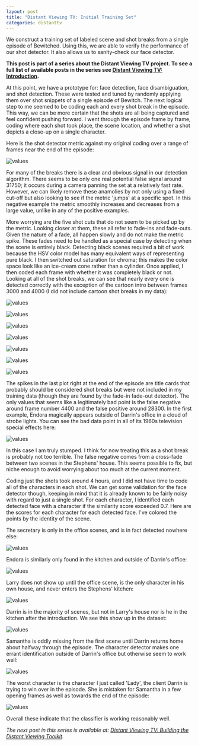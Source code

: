 ```yaml
---
layout: post
title: "Distant Viewing TV: Initial Training Set"
categories: distanttv
---
```


We construct a training set of labeled scene and shot breaks
from a single episode of Bewitched. Using this, we are able to
verify the performance of our shot detector. It also allows us
to sanity-check our face detector.

**This post is part of a series about the Distant Viewing TV
project. To see a full list of available posts in the series
see [Distant Viewing TV: Introduction](../dtv-introduction).**

At this point, we have a prototype for: face detection, face
disambiguation, and shot detection. These were tested and tuned
by randomly applying them over shot snippets of a single episode
of Bewitch. The next logical step to me seemed to be coding each
and every shot break in the episode. This way, we can be more
certain that the shots are all being captured and feel confident
pushing forward. I went through the episode frame by frame, coding
where each shot took place, the scene location, and whether a shot
depicts a close-up on a single character.

Here is the shot detector metric against my original coding over
a range of frames near the end of the episode:

![values](https://statsmaths.github.io/blog/assets/2017-06-22-dtv-first-training-set/img19.png)

For many of the breaks there is a clear and obvious signal in our
detection algorithm. There seems to be only one real potential false
signal around 31750; it occurs during a camera panning the set at
a relatively fast rate. However, we can likely remove these anamolies
by not only using a fixed cut-off but also looking to see if the metric
'jumps' at a specific spot. In this negative example the metric smoothly
increases and decreases from a large value, unlike in any of the positive
examples.

More worrying are the five shot cuts that do not seem to be
picked up by the metric. Looking closer at them, these all refer to
fade-ins and fade-outs. Given the nature of a fade, all happen slowly
and do not make the metric spike. These fades need to be handled as
a special case by detecting when the scene is entirely black. Detecting
black scenes required a bit of work because the HSV color model has many
equivalent ways of representing pure black. I then switched out saturation
for chroma; this makes the color space look like an ice-cream cone rather
than a cylinder. Once applied, I then coded each frame with whether it
was completely black or not. Looking at all of the shot breaks, we can
see that nearly every one is detected correctly with the exception of
the cartoon intro between frames 3000 and 4000 (I did not include cartoon
shot breaks in my data):

![values](https://statsmaths.github.io/blog/assets/2017-06-22-dtv-first-training-set/img20_1.png)

![values](https://statsmaths.github.io/blog/assets/2017-06-22-dtv-first-training-set/img20_2.png)

![values](https://statsmaths.github.io/blog/assets/2017-06-22-dtv-first-training-set/img20_3.png)

![values](https://statsmaths.github.io/blog/assets/2017-06-22-dtv-first-training-set/img20_4.png)

![values](https://statsmaths.github.io/blog/assets/2017-06-22-dtv-first-training-set/img20_5.png)

![values](https://statsmaths.github.io/blog/assets/2017-06-22-dtv-first-training-set/img20_6.png)

![values](https://statsmaths.github.io/blog/assets/2017-06-22-dtv-first-training-set/img20_7.png)

The spikes in the last plot right at the end of the episode are title cards
that probably should be considered shot breaks but were not included in my
training data (though they are found by the fade-in fade-out detector). The
only values that seems like a legitimately bad point is the false negative around frame
number 4400 and the false positive around 28300. In the first example, Endora magically
appears outside of Darrin's office in a cloud of strobe lights. You can see the bad
data point in all of its 1960s television special effects here:

![values](https://statsmaths.github.io/blog/assets/2017-06-22-dtv-first-training-set/img21.png)

In this case I am truly stumped. I think for now treating this as a shot break is
probably not too terrible. The false negative comes from a cross-fade between two
scenes in the Stephens' house. This seems possible to fix, but niche enough to avoid
worrying about too much at the current moment.

Coding just the shots took around 4 hours, and I did not have time to code all of
the characters in each shot. We can get some validation for the face detector though,
keeping in mind that it is already known to be fairly noisy with regard to just a
single shot. For each character, I identified each detected face with a character
if the similarity score exceeded 0.7. Here are the scores for each character for
each detected face. I've colored the points by the identity of the scene.

The secretary is only in the office scenes, and is in fact detected nowhere else:

![values](https://statsmaths.github.io/blog/assets/2017-06-22-dtv-first-training-set/img22_6.png)

Endora is similarly only found in the kitchen and outside of Darrin's office:

![values](https://statsmaths.github.io/blog/assets/2017-06-22-dtv-first-training-set/img22_5.png)

Larry does not show up until the office scene, is the only character in his
own house, and never enters the Stephens' kitchen:

![values](https://statsmaths.github.io/blog/assets/2017-06-22-dtv-first-training-set/img22_4.png)

Darrin is in the majority of scenes, but not in Larry's house nor is he in the
kitchen after the introduction. We see this show up in the dataset:

![values](https://statsmaths.github.io/blog/assets/2017-06-22-dtv-first-training-set/img22_2.png)

Samantha is oddly missing from the first scene until Darrin returns home about
halfway through the episode. The character detector makes one errant
identification outside of Darrin's office but otherwise seem to work well:

![values](https://statsmaths.github.io/blog/assets/2017-06-22-dtv-first-training-set/img22_1.png)

The worst character is the character I just called 'Lady', the client Darrin
is trying to win over in the episode. She is mistaken for Samantha in a few
opening frames as well as towards the end of the episode:

![values](https://statsmaths.github.io/blog/assets/2017-06-22-dtv-first-training-set/img22_3.png)

Overall these indicate that the classifier is working reasonably well.

*The next post in this series is available at:
[Distant Viewing TV: Building the Distant Viewing Toolkit](../dtv-scope).*

